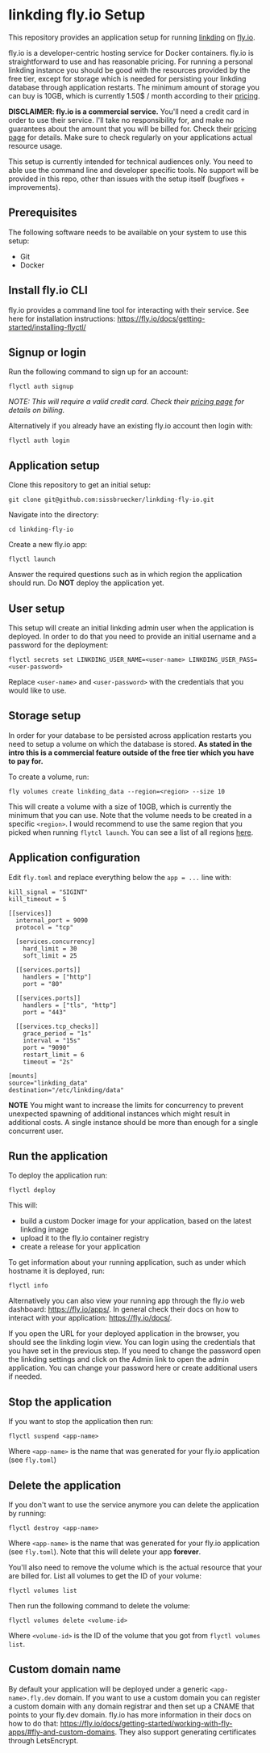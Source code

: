 # linkding fly.io Setup

This repository provides an application setup for running [linkding](https://github.com/sissbruecker/linkding) on [fly.io](https://fly.io).

fly.io is a developer-centric hosting service for Docker containers. fly.io is straightforward to use and has reasonable pricing. For running a personal linkding instance you should be good with the resources provided by the free tier, except for storage which is needed for persisting your linkding database through application restarts. The minimum amount of storage you can buy is 10GB, which is currently 1.50$ / month according to their [pricing](https://fly.io/docs/about/pricing/).

**DISCLAIMER: fly.io is a commercial service.** You'll need a credit card in order to use their service. I'll take no responsibility for, and make no guarantees about the amount that you will be billed for. Check their [pricing page](https://fly.io/docs/about/pricing) for details. Make sure to check regularly on your applications actual resource usage. 

This setup is currently intended for technical audiences only. You need to able use the command line and developer specific tools. No support will be provided in this repo, other than issues with the setup itself (bugfixes + improvements).



## Prerequisites
The following software needs to be available on your system to use this setup:
- Git
- Docker

## Install fly.io CLI

fly.io provides a command line tool for interacting with their service. See here for installation instructions: https://fly.io/docs/getting-started/installing-flyctl/

## Signup or login

Run the following command to sign up for an account:
```
flyctl auth signup
```
*NOTE: This will require a valid credit card. Check their [pricing page](https://fly.io/docs/about/pricing) for details on billing.*

Alternatively if you already have an existing fly.io account then login with:
```
flyctl auth login
```

## Application setup

Clone this repository to get an initial setup:
```
git clone git@github.com:sissbruecker/linkding-fly-io.git
```
Navigate into the directory:
```
cd linkding-fly-io
```
Create a new fly.io app:
```
flyctl launch
```
Answer the required questions such as in which region the application should run. Do **NOT** deploy the application yet.

## User setup

This setup will create an initial linkding admin user when the application is deployed. In order to do that you need to provide an initial username and a password for the deployment:
```
flyctl secrets set LINKDING_USER_NAME=<user-name> LINKDING_USER_PASS=<user-password>
```
Replace `<user-name>` and `<user-password>` with the credentials that you would like to use.

## Storage setup

In order for your database to be persisted across application restarts you need to setup a volume on which the database is stored. **As stated in the intro this is a commercial feature outside of the free tier which you have to pay for.**

To create a volume, run:
```
fly volumes create linkding_data --region=<region> --size 10
```
This will create a volume with a size of 10GB, which is currently the minimum that you can use.
Note that the volume needs to be created  in a specific `<region>`. I would recommend to use the same region that you picked when running `flytcl launch`. You can see a list of all regions [here](https://fly.io/docs/reference/regions/).

## Application configuration

Edit `fly.toml` and replace everything below the `app = ...` line with:
```
kill_signal = "SIGINT"
kill_timeout = 5

[[services]]
  internal_port = 9090
  protocol = "tcp"

  [services.concurrency]
    hard_limit = 30
    soft_limit = 25

  [[services.ports]]
    handlers = ["http"]
    port = "80"

  [[services.ports]]
    handlers = ["tls", "http"]
    port = "443"

  [[services.tcp_checks]]
    grace_period = "1s"
    interval = "15s"
    port = "9090"
    restart_limit = 6
    timeout = "2s"

[mounts]
source="linkding_data"
destination="/etc/linkding/data"
```
**NOTE** You might want to increase the limits for concurrency to prevent unexpected spawning of additional instances which might result in additional costs. A single instance should be more than enough for a single concurrent user.

## Run the application

To deploy the application run:
```
flyctl deploy
```

This will:
- build a custom Docker image for your application, based on the latest linkding image
- upload it to the fly.io container registry
- create a release for your application

To get information about your running application, such as under which hostname it is deployed, run:
```
flyctl info
```
Alternatively you can also view your running app through the fly.io web dashboard: https://fly.io/apps/. In general check their docs on how to interact with your application: https://fly.io/docs/.

If you open the URL for your deployed application in the browser, you should see the linkding login view. You can login using the credentials that you have set in the previous step. If you need to change the password open the linkding settings and click on the Admin link to open the admin application. You can change your password here or create additional users if needed.

## Stop the application

If you want to stop the application then run:
```
flyctl suspend <app-name>
```
Where `<app-name>` is the name that was generated for your fly.io application (see `fly.toml`)

## Delete the application

If you don't want to use the service anymore you can delete the application by running:
```
flyctl destroy <app-name>
```
Where `<app-name>` is the name that was generated for your fly.io application (see `fly.toml`). Note that this will delete your app **forever**.

You'll also need to remove the volume which is the actual resource that your are billed for. List all volumes to get the ID of your volume:
```
flyctl volumes list
```

Then run the following command to delete the volume:
```
flyctl volumes delete <volume-id>
```
Where `<volume-id>` is the ID of the volume that you got from `flyctl volumes list`.

## Custom domain name

By default your application will be deployed under a generic `<app-name>.fly.dev` domain. If you want to use a custom domain you can register a custom domain with any domain registrar and then set up a CNAME that points to your fly.dev domain. fly.io has more information in their docs on how to do that: https://fly.io/docs/getting-started/working-with-fly-apps/#fly-and-custom-domains. They also support generating certificates through LetsEncrypt.
